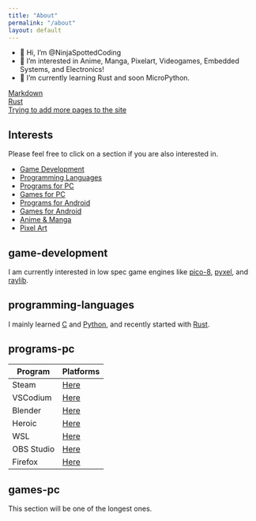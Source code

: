 ```yaml
---
title: "About"
permalink: "/about"
layout: default
---
```



- 👋 Hi, I’m @NinjaSpottedCoding
- 👀 I’m interested in Anime, Manga, Pixelart, Videogames, Embedded Systems, and Electronics!
- 🌱 I’m currently learning Rust and soon MicroPython.

[Markdown](/markdown/readme.md)  
[Rust](/rust/readme.md)  
[Trying to add more pages to the site](https://docs.github.com/pt/pages/setting-up-a-github-pages-site-with-jekyll/adding-content-to-your-github-pages-site-using-jekyll#adding-a-new-page-to-your-site)
## Interests

Please feel free to click on a section if you are also interested in.  

- [Game Development](#game-development)
- [Programming Languages](#programming-languages)
- [Programs for PC](#programs-pc)
- [Games for PC](#games-pc)
- [Programs for Android](#programs-phone)
- [Games for Android](#games-phone)
- [Anime & Manga](#anime-manga)
- [Pixel Art](#pixel-art)

## game-development
I am currently interested in low spec game engines like [pico-8](https://www.lexaloffle.com/dl/docs/pico-8_manual.html), [pyxel](https://github.com/kitao/pyxel), and [raylib](https://github.com/raysan5/raylib).

## programming-languages
I mainly learned [C](https://www.learn-c.org/) and [Python](https://www.python.org/), and recently started with [Rust](https://www.rust-lang.org/).

## programs-pc

| Program | Platforms |
| ------ | ------ |
| Steam | [Here](https://store.steampowered.com/) |
| VSCodium | [Here](https://vscodium.com/) |
| Blender | [Here](https://www.blender.org/) |
| Heroic | [Here](https://heroicgameslauncher.com/) |
| WSL | [Here](https://docs.microsoft.com/en-us/windows/wsl/) |
| OBS Studio | [Here](https://obsproject.com/) |
| Firefox | [Here](https://www.mozilla.org/en-US/firefox/new/) |

## games-pc
This section will be one of the longest ones.  

